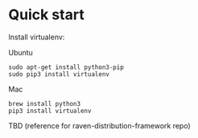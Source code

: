 # Quick start

Install virtualenv:
    
Ubuntu

    sudo apt-get install python3-pip
    sudo pip3 install virtualenv 

Mac

    brew install python3
    pip3 install virtualenv

TBD (reference for raven-distribution-framework repo)
    

